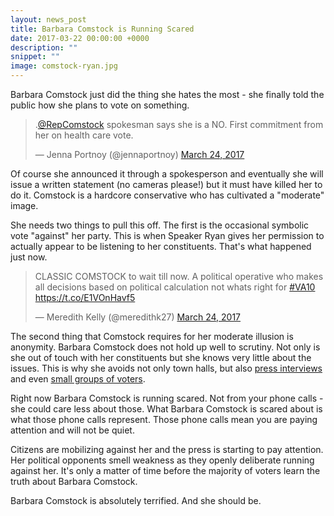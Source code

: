 ```yaml
---
layout: news_post
title: Barbara Comstock is Running Scared
date: 2017-03-22 00:00:00 +0000
description: ""
snippet: ""
image: comstock-ryan.jpg
---
```


Barbara Comstock just did the thing she hates the most - she finally told the public how she plans to vote on something.

<blockquote class="twitter-tweet" data-lang="en"><p lang="en" dir="ltr">.<a href="https://twitter.com/RepComstock">@RepComstock</a> spokesman says she is a NO. First commitment from her on health care vote.</p>&mdash; Jenna Portnoy (@jennaportnoy) <a href="https://twitter.com/jennaportnoy/status/845317544202375169">March 24, 2017</a></blockquote>
<script async src="//platform.twitter.com/widgets.js" charset="utf-8"></script>

Of course she announced it through a spokesperson and eventually she will issue a written statement (no cameras please!) but it must have killed her to do it. Comstock is a hardcore conservative who has cultivated a "moderate" image.

She needs two things to pull this off. The first is the occasional symbolic vote "against" her party. This is when Speaker Ryan gives her permission to actually appear to be listening to her constituents. That's what happened just now.

<blockquote class="twitter-tweet" data-lang="en"><p lang="en" dir="ltr">CLASSIC COMSTOCK to wait till now. A political operative who makes all decisions based on political calculation not whats right for <a href="https://twitter.com/hashtag/VA10?src=hash">#VA10</a> <a href="https://t.co/E1VOnHavf5">https://t.co/E1VOnHavf5</a></p>&mdash; Meredith Kelly (@meredithk27) <a href="https://twitter.com/meredithk27/status/845321605270134784">March 24, 2017</a></blockquote>
<script async src="//platform.twitter.com/widgets.js" charset="utf-8"></script>

The second thing that Comstock requires for her moderate illusion is anonymity. Barbara Comstock does not hold up well to scrutiny. Not only is she out of touch with her constituents but she knows very little about the issues. This is why she avoids not only town halls, but also [press interviews](https://www.youtube.com/watch?v=HvfsSsMC6Lg) and even [small groups of voters](https://www.youtube.com/watch?v=eijY0Oi5HbU).

Right now Barbara Comstock is running scared. Not from your phone calls - she could care less about those. What Barbara Comstock is scared about is what those phone calls represent. Those phone calls mean you are paying attention and will not be quiet.

Citizens are mobilizing against her and the press is starting to pay attention. Her political opponents smell weakness as they openly deliberate running against her. It's only a matter of time before the majority of voters learn the truth about Barbara Comstock.

Barbara Comstock is absolutely terrified. And she should be.
